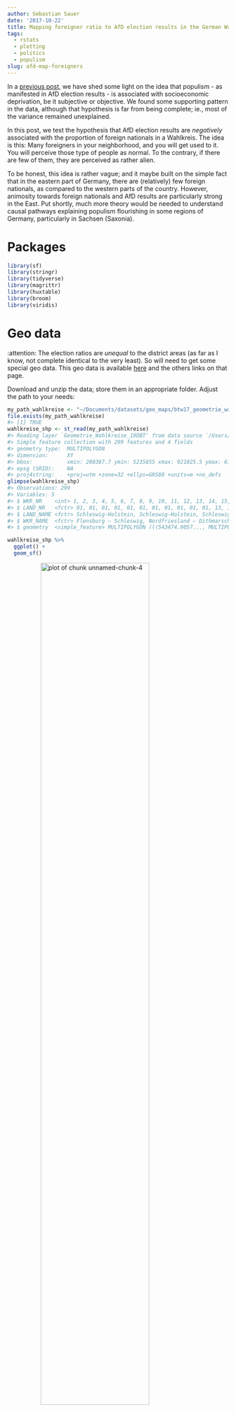 ```yaml
---
author: Sebastian Sauer
date: '2017-10-22'
title: Mapping foreigner ratio to AfD election results in the German Wahlkreise
tags:
  - rstats
  - plotting
  - politics
  - populism
slug: afd-map-foreigners
---
```






In a [previous post](https://data-se.netlify.com/2017/10/10/afd-map/), we have shed some light on the idea that populism - as manifested in AfD election results - is associated with socioeconomic deprivation, be it subjective or objective. We found some supporting pattern in the data, although that hypothesis is far from being complete; ie., most of the variance remained unexplained.

In this post, we test the hypothesis that AfD election results are *negatively* associated with the proportion of foreign nationals in a Wahlkreis. The idea is this: Many foreigners in your neighborhood, and you will get used to it. You will perceive those type of people as normal. To the contrary, if there are few of them, they are perceived as rather alien.

To be honest, this idea is rather vague; and it maybe built on the simple fact that in the eastern part of Germany, there are (relatively) few foreign nationals, as compared to the western parts of the country. However, animosity towards foreign nationals and AfD results are particularly strong in the East. Put shortly, much more theory would be needed to understand causal pathways explaining populism flourishing in some regions of Germany, particularly in Sachsen (Saxonia).



# Packages



```r
library(sf)
library(stringr)
library(tidyverse)
library(magrittr)
library(huxtable)
library(broom)
library(viridis)
```


# Geo data



:attention: The election ratios are *unequal* to the district areas (as far as I know, not complete identical to the very least). So will need to get some special geo data. This geo data is available [here](https://www.bundeswahlleiter.de/dam/jcr/67e3e9b8-dbca-4bc9-8977-ac792665bbce/btw17_geometrie_wahlkreise_vg250_shp.zip) and the others links on that page.


Download and unzip the data; store them in an appropriate folder. Adjust the path to your needs:



```r
my_path_wahlkreise <- "~/Documents/datasets/geo_maps/btw17_geometrie_wahlkreise_shp/Geometrie_Wahlkreise_19DBT.shp"
file.exists(my_path_wahlkreise)
#> [1] TRUE
wahlkreise_shp <- st_read(my_path_wahlkreise)
#> Reading layer `Geometrie_Wahlkreise_19DBT' from data source `/Users/sebastiansauer/Documents/datasets/geo_maps/btw17_geometrie_wahlkreise_shp/Geometrie_Wahlkreise_19DBT.shp' using driver `ESRI Shapefile'
#> Simple feature collection with 299 features and 4 fields
#> geometry type:  MULTIPOLYGON
#> dimension:      XY
#> bbox:           xmin: 280387.7 ymin: 5235855 xmax: 921025.5 ymax: 6101444
#> epsg (SRID):    NA
#> proj4string:    +proj=utm +zone=32 +ellps=GRS80 +units=m +no_defs
glimpse(wahlkreise_shp)
#> Observations: 299
#> Variables: 5
#> $ WKR_NR    <int> 1, 2, 3, 4, 5, 6, 7, 8, 9, 10, 11, 12, 13, 14, 15, 1...
#> $ LAND_NR   <fctr> 01, 01, 01, 01, 01, 01, 01, 01, 01, 01, 01, 13, 13,...
#> $ LAND_NAME <fctr> Schleswig-Holstein, Schleswig-Holstein, Schleswig-H...
#> $ WKR_NAME  <fctr> Flensburg – Schleswig, Nordfriesland – Dithmarschen...
#> $ geometry  <simple_feature> MULTIPOLYGON (((543474.9057..., MULTIPOLY...
```


```r
wahlkreise_shp %>% 
  ggplot() +
  geom_sf()
```

<img src="https://data-se.netlify.com/images/2017-10-22/unnamed-chunk-4-1.png" title="plot of chunk unnamed-chunk-4" alt="plot of chunk unnamed-chunk-4" width="70%" style="display: block; margin: auto;" />

That was easy, right? The `sf` package fits nicely with the tidyverse. Hence not much to learn in that regard. I am not saying that geo data is simple, quite the contrary. But luckily the R functions fit in a well known schema.




# Foreign nationals ratios

These data can as well be fetched from the [same site as above](https://www.bundeswahlleiter.de/dam/jcr/f7566722-a528-4b18-bea3-ea419371e300/btw17_strukturdaten.csv), as mentioned above, we need to make sure that we have the statistics according to the election areas, not the administrative areas.





```r
foreign_file <- "~/Documents/datasets/Strukturdaten_De/btw17_Strukturdaten-utf8.csv"

file.exists(foreign_file)
#> [1] TRUE


foreign_raw <- read_delim(foreign_file, 
    ";", escape_double = FALSE, 
    locale = locale(decimal_mark = ",", 
        grouping_mark = "."), 
    trim_ws = TRUE, 
    skip = 8)  # skipt the first 8 rows

#glimpse(foreign_raw)
  
```

Jezz, we need to do some cleansing before we can work with this dataset.


```r
foreign_names <- names(foreign_raw)

foreign_df <- foreign_raw

names(foreign_df) <- paste0("V",1:ncol(foreign_df))
```

The important columns are:


```r
foreign_df <- foreign_df %>% 
  rename(state = V1,
         area_nr = V2,
         area_name = V3,
         for_prop = V8,
         pop_move = V11,
         pop_migr_background = V19,
         income = V26,
         unemp = V47)  # total, as to March 2017
```


# AfD election results

Again, we can access the data from the same source, the Bundeswahlleiter [here](https://www.bundeswahlleiter.de/dam/jcr/72f186bb-aa56-47d3-b24c-6a46f5de22d0/btw17_kerg.csv). I have prepared the column names of the data and the data structure, to render the file more accessible to machine parsing. Data points were not altered. You can access my version of the file [here](https://sebastiansauer.github.io/data/btw17_election_results.csv).



```r
elec_file <- "~/Documents/datasets/Strukturdaten_De/btw17_election_results.csv"
file.exists(elec_file)
#> [1] TRUE

elec_results <- read_csv(elec_file)
```

For each party, four values are reported:

1. primary vote, present election
2. primary vote, previous election
3. secondary vote, present election
4. secondary vote, previous election


The secondary vote refers to the party, that's what we are interested in (column 46). The primary vote refers to the candidate of that area; the primary vote may also be of similar interest, but that's a slightly different question, as it taps more into the approval of a person, rather to a party (of course there's a lot overlap between both in this situation).



```r
# names(elec_results)
afd_prop <- elec_results %>% 
  select(1, 2, 46, 18) %>% 
  rename(afd_votes = AfD3,
         area_nr = Nr,
         area_name = Gebiet,
         votes_total = Waehler_gueltige_Zweitstimmen_vorlauefig) %>% 
  mutate(afd_prop = afd_votes / votes_total) %>% 
  na.omit
```

In the previous step, we have selected the columns of interest, changed their name (shorter, English), and have computed the proportion of (valid) secondary votes in favor of the AfD.


# Match foreign national rated to AfD votes for each Wahlkreis


```r
wahlkreise_shp %>% 
  left_join(foreign_df, by = c("WKR_NR" = "area_nr")) %>% 
  left_join(afd_prop, by = "area_name") -> chloro_data
```


# Plot geo map with afd votes


```r
chloro_data %>% 
  ggplot() +
  geom_sf(aes(fill = afd_prop)) -> p1
p1
```

<img src="https://data-se.netlify.com/images/2017-10-22/unnamed-chunk-11-1.png" title="plot of chunk unnamed-chunk-11" alt="plot of chunk unnamed-chunk-11" width="70%" style="display: block; margin: auto;" />

We might want to play with the fill color, or clean up the map (remove axis etc.)




```r
p1 + scale_fill_distiller(palette = "Spectral") +
  theme_void()
```

<img src="https://data-se.netlify.com/images/2017-10-22/unnamed-chunk-12-1.png" title="plot of chunk unnamed-chunk-12" alt="plot of chunk unnamed-chunk-12" width="70%" style="display: block; margin: auto;" />



# Geo map (of election areas) with foreign national data 


```r
chloro_data %>% 
  ggplot() +
  geom_sf(aes(fill = for_prop)) +
  scale_fill_distiller(palette = "Spectral") +
  theme_void() -> p2
p2
```

<img src="https://data-se.netlify.com/images/2017-10-22/unnamed-chunk-13-1.png" title="plot of chunk unnamed-chunk-13" alt="plot of chunk unnamed-chunk-13" width="70%" style="display: block; margin: auto;" />

As can be seen from the previous figure, foreign nationals are relatively rare in the East, but tend to concentrate on the big cities such as Munich, Frankfurt, and the Ruhr area.



# "AfD to foreigner density"

In a similar vein, we could compute the ratio of AfD votes and foreigner quote. That would give us some measure of covariability. Let's see.


```r
chloro_data %>% 
  mutate(afd_for_dens = afd_prop / (for_prop/100)) -> chloro_data
  
chloro_data %>% 
  ggplot +
  geom_sf(aes(fill = afd_for_dens)) +
  theme_void() +
  scale_fill_viridis()
```

<img src="https://data-se.netlify.com/images/2017-10-22/unnamed-chunk-14-1.png" title="plot of chunk unnamed-chunk-14" alt="plot of chunk unnamed-chunk-14" width="70%" style="display: block; margin: auto;" />

Let's check that.


```r
chloro_data %>% 
  select(afd_for_dens, afd_prop, for_prop) %>% 
  as.data.frame %>% 
  slice(1:3)
#> # A tibble: 3 x 4
#>   afd_for_dens afd_prop for_prop          geometry
#>          <dbl>    <dbl>    <dbl>  <simple_feature>
#> 1         1.20   0.0684      5.7 <MULTIPOLYGON...>
#> 2         1.21   0.0653      5.4 <MULTIPOLYGON...>
#> 3         1.71   0.0854      5.0 <MULTIPOLYGON...>
```


The diagram shows that *in relation to foreigner rates*, the AfD votes are strongest in Saxonian Wahlkreise primarily. Second, the East is surprisingly strong more "AfD dense" compared to the West. Don't forget that this measure is an indication of co-occurrence, not of absolute AfD votes.

# Correlation of foreign national quote and AfD votes

A simple, straight-forward and well-known approach to devise association strength is Pearson's correlation coefficient. Oldie but Goldie. Let's depict it.


```r
chloro_data %>% 
  select(for_prop, afd_prop, area_name) %>% 
  ggplot +
  aes(x = for_prop, y = afd_prop) +
  geom_point() +
  geom_smooth()
```

<img src="https://data-se.netlify.com/images/2017-10-22/unnamed-chunk-16-1.png" title="plot of chunk unnamed-chunk-16" alt="plot of chunk unnamed-chunk-16" width="70%" style="display: block; margin: auto;" />


The pattern exhibited is quite striking: What we see might easily fit an exponential distribution: When foreigner rate begins to augment, the AfD success *shrinks* strongly, but this trend comes to an end as soon as some "saturation" process starts, maybe around some 8% of foreign national quote. It would surely be simplistic to speak of a "healthy proportion of around 8% foreigners", to fence populism. However, the available data shows a quite obvious pattern.

The correlation itself is 

```r
chloro_data %>% 
  select(for_prop, afd_prop, area_name) %>% 
  as.data.frame %T>% 
  summarise(cor_afd_foreigners = cor(afd_prop, for_prop)) %>% 
  do(tidy(cor.test(.$afd_prop, .$for_prop)))
#>   estimate statistic  p.value parameter conf.low conf.high
#> 1   -0.465     -9.05 1.98e-17       297   -0.549    -0.371
#>                                 method alternative
#> 1 Pearson's product-moment correlation   two.sided
```

That is, $r = -.46$, which is quite strong an effect.


---

EDIT: A comment by Ilya Kashnitsky (@ikashnitsky) suggested to separate 
the trends for eastern and Western German electoral districts.

Let's try that.

First, we create a binary variable coding East vs. West:


```r
unique(chloro_data$LAND_NAME)
#>  [1] Schleswig-Holstein     Mecklenburg-Vorpommern Hamburg               
#>  [4] Niedersachsen          Bremen                 Brandenburg           
#>  [7] Sachsen-Anhalt         Berlin                 Nordrhein-Westfalen   
#> [10] Sachsen                Hessen                 Thüringen             
#> [13] Rheinland-Pfalz        Bayern                 Baden-Württemberg     
#> [16] Saarland              
#> 16 Levels: Baden-Württemberg Bayern Berlin Brandenburg Bremen ... Thüringen
```

Being a German citizen, I know which is East; although I am unsure about Berlin.


```r

east <- c("Mecklenburg-Vorpommern", "Brandenburg", "Sachsen-Anhalt", "Sachsen", "Thüringen")

chloro_data %>%
  mutate(east = LAND_NAME %in% east) -> chloro_data


chloro_data %>% 
  select(east, LAND_NAME) %>% 
  count(LAND_NAME, east)
#> Simple feature collection with 16 features and 3 fields
#> geometry type:  GEOMETRY
#> dimension:      XY
#> bbox:           xmin: 280387.7 ymin: 5235855 xmax: 921025.5 ymax: 6101444
#> epsg (SRID):    NA
#> proj4string:    +proj=utm +zone=32 +ellps=GRS80 +units=m +no_defs
#> # A tibble: 16 x 4
#>                 LAND_NAME  east     n          geometry
#>                    <fctr> <lgl> <int>  <simple_feature>
#>  1      Baden-Württemberg FALSE    38 <MULTIPOLYGON...>
#>  2                 Bayern FALSE    46 <POLYGON ((61...>
#>  3                 Berlin FALSE    12 <POLYGON ((79...>
#>  4            Brandenburg  TRUE    10 <POLYGON ((89...>
#>  5                 Bremen FALSE     2 <MULTIPOLYGON...>
#>  6                Hamburg FALSE     6 <MULTIPOLYGON...>
#>  7                 Hessen FALSE    22 <POLYGON ((49...>
#>  8 Mecklenburg-Vorpommern  TRUE     6 <MULTIPOLYGON...>
#>  9          Niedersachsen FALSE    30 <MULTIPOLYGON...>
#> 10    Nordrhein-Westfalen FALSE    64 <MULTIPOLYGON...>
#> 11        Rheinland-Pfalz FALSE    15 <POLYGON ((45...>
#> 12               Saarland FALSE     4 <POLYGON ((36...>
#> 13                Sachsen  TRUE    16 <POLYGON ((75...>
#> 14         Sachsen-Anhalt  TRUE     9 <POLYGON ((72...>
#> 15     Schleswig-Holstein FALSE    11 <MULTIPOLYGON...>
#> 16              Thüringen  TRUE     8 <POLYGON ((68...>
```



And now let's plot again:


```r
chloro_data %>% 
  select(for_prop, afd_prop, area_name, east) %>% 
  ggplot +
  aes(x = for_prop, y = afd_prop) +
  geom_point() +
  geom_smooth(aes(color = east), method = "lm")
```

<img src="https://data-se.netlify.com/images/2017-10-22/unnamed-chunk-20-1.png" title="plot of chunk unnamed-chunk-20" alt="plot of chunk unnamed-chunk-20" width="70%" style="display: block; margin: auto;" />

Quite remarkably, we see that the association in the West is weak; 
in the East it is (comparatively) strong. Many foreigners, fewer AfD votes. 
So we might update our thinking saying that there appears to be different mindsets between 
East and West in this regard.

Of course, this is observational data only, so all this reasoning should be taken cum grano salis. 
There are surely more variables in the play, so we cannot be sure what true influential (causal) patterns look like.
Ilya suggested that some additional variable(s) with different distributions in East and West may explain the data (Simpson case).

BTW: Data are now available in my package `pradadata` on Github, and can be installed via


```r
devtools::install_github("sebastiansauer/pradadata")
```





---

# Regression residuals of predicting foreigner quote by afd_score

Let's predict the AfD vote score taking the unemployment as an predictor. Then let's plot the residuals to see how good the prediction is, ie., how close (or rather, far) the association of unemployment and AfD voting is.


```r

lm2 <- lm(afd_prop ~ for_prop, data = chloro_data)

glance(lm2)
#>   r.squared adj.r.squared  sigma statistic  p.value df logLik  AIC  BIC
#> 1     0.216         0.213 0.0484      81.8 1.98e-17  2    482 -958 -947
#>   deviance df.residual
#> 1    0.697         297
tidy(lm2)
#>          term estimate std.error statistic  p.value
#> 1 (Intercept)  0.17513   0.00596     29.40 5.90e-90
#> 2    for_prop -0.00471   0.00052     -9.05 1.98e-17


chloro_data %>% 
  mutate(afd_lm2 = lm(afd_prop ~ for_prop, data = .)$residuals) -> chloro_data
```

We have an $R^2$ of .21, quite a bit. Maybe the most important message: For each percentage point *more* foreigners, the AfD results decreases about a half percentage point.


And now plot the residuals:


```r
chloro_data %>% 
  select(afd_lm2) %>% 
  ggplot() +
  geom_sf(aes(fill = afd_lm2)) +
  scale_fill_gradient2() +
  theme_void()
```

<img src="https://data-se.netlify.com/images/2017-10-22/unnamed-chunk-23-1.png" title="plot of chunk unnamed-chunk-23" alt="plot of chunk unnamed-chunk-23" width="70%" style="display: block; margin: auto;" />


Interesting! This model shows a clear-cut picture: The eastern part is too "afd-ic" for its foreigner ratio; the North-West is less afd-ic than what would be expected by the foreigner rate. The rest (middle and south) parts over-and-above show the AfD levels that would be expected by their foreigner rate.


--- 

EDIT: Let's include `east` as a predictor to the linear model:


```r
lm3 <- lm(afd_prop ~ for_prop*east, data = chloro_data)

glance(lm3)
#>   r.squared adj.r.squared  sigma statistic  p.value df logLik   AIC   BIC
#> 1     0.672         0.669 0.0314       202 3.85e-71  4    612 -1215 -1196
#>   deviance df.residual
#> 1    0.291         295
tidy(lm3)
#>                term  estimate std.error statistic  p.value
#> 1       (Intercept)  0.112378   0.00495    22.692 1.17e-66
#> 2          for_prop -0.000371   0.00040    -0.928 3.54e-01
#> 3          eastTRUE  0.166620   0.01302    12.798 3.97e-30
#> 4 for_prop:eastTRUE -0.013637   0.00302    -4.521 8.93e-06
```

R squared increased dramatically, fostering the line of thought in the EDIT above. Now, we see that the *general* foreigner quote is not significiant anymore; we may infer that it plays no important role. But whether a wahlrkeis is East or not does play a strong role. For the East, the slope decreases quite a bit indicating some negative effect on foreigner quotes to AfD success.

Thanks Ilya Kashnitsky (@ikashnitsky)!


---


# Conclusion

The regression model provides a quite clear-cut picture. The story of the data may thus be summarized in easy words: The higher the foreigner ratio, the *lower* the AfD ratio. However, this is only *part* of the story. The foreigner explains a rather small fraction of AfD votes. Yet, given the multitude of potential influences on voting behavior, a correlation coefficient of -.46 is strikingly strong.


